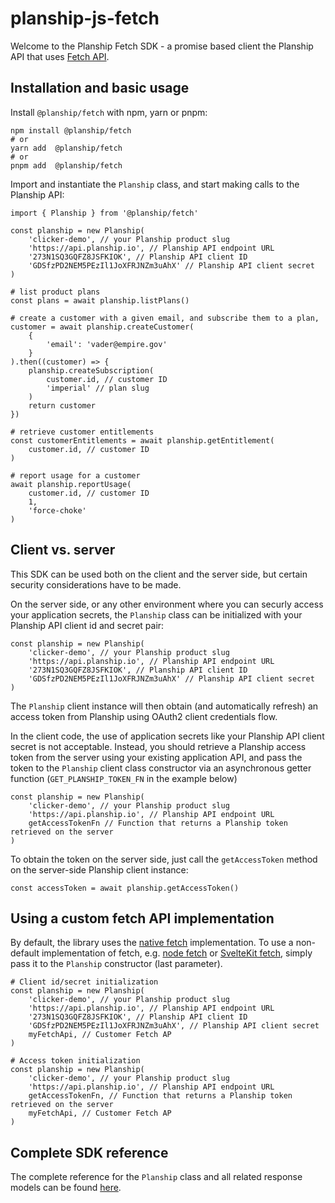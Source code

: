 # planship-js-fetch

Welcome to the Planship Fetch SDK - a promise based client the Planship API that uses [Fetch API](https://developer.mozilla.org/en-US/docs/Web/API/Fetch_API).

## Installation and basic usage

Install `@planship/fetch` with npm, yarn or pnpm:

```
npm install @planship/fetch
# or
yarn add  @planship/fetch
# or
pnpm add  @planship/fetch
```

Import and instantiate the `Planship` class, and start making calls to the Planship API:

```
import { Planship } from '@planship/fetch'

const planship = new Planship(
    'clicker-demo', // your Planship product slug
    'https://api.planship.io', // Planship API endpoint URL
    '273N1SQ3GQFZ8JSFKIOK', // Planship API client ID
    'GDSfzPD2NEM5PEzIl1JoXFRJNZm3uAhX' // Planship API client secret
)

# list product plans
const plans = await planship.listPlans()

# create a customer with a given email, and subscribe them to a plan,
customer = await planship.createCustomer(
    {
        'email': 'vader@empire.gov'
    }
).then((customer) => {
    planship.createSubscription(
        customer.id, // customer ID
        'imperial' // plan slug
    )
    return customer
})

# retrieve customer entitlements
const customerEntitlements = await planship.getEntitlement(
    customer.id, // customer ID
)

# report usage for a customer
await planship.reportUsage(
    customer.id, // customer ID
    1,
    'force-choke'
)
```

## Client vs. server

This SDK can be used both on the client and the server side, but certain security considerations have to be made.

On the server side, or any other environment where you can securly access your application secrets, the `Planship` class can be initialized with your Planship API client id and secret pair:

```
const planship = new Planship(
    'clicker-demo', // your Planship product slug
    'https://api.planship.io', // Planship API endpoint URL
    '273N1SQ3GQFZ8JSFKIOK', // Planship API client ID
    'GDSfzPD2NEM5PEzIl1JoXFRJNZm3uAhX' // Planship API client secret
)
```

The `Planship` client instance will then obtain (and automatically refresh) an access token from Planship using OAuth2 client credentials flow.

In the client code, the use of application secrets like your Planship API client secret is not acceptable. Instead, you should retrieve a Planship access token from the server using your existing application API, and pass the token to the `Planship` client class constructor via an asynchronous getter function (`GET_PLANSHIP_TOKEN_FN` in the example below)

```
const planship = new Planship(
    'clicker-demo', // your Planship product slug
    'https://api.planship.io', // Planship API endpoint URL
    getAccessTokenFn // Function that returns a Planship token retrieved on the server
)
```

To obtain the token on the server side, just call the `getAccessToken` method on the server-side Planship client instance:

```
const accessToken = await planship.getAccessToken()
```

## Using a custom fetch API implementation

By default, the library uses the [native fetch](https://developer.mozilla.org/en-US/docs/Web/API/fetch) implementation. To use a non-default implementation of fetch, e.g. [node fetch](https://nodejs.org/dist/latest-v18.x/docs/api/globals.html#fetch) or [SvelteKit fetch](https://kit.svelte.dev/docs/load#making-fetch-requests), simply pass it to the `Planship` constructor (last parameter).

```
# Client id/secret initialization
const planship = new Planship(
    'clicker-demo', // your Planship product slug
    'https://api.planship.io', // Planship API endpoint URL
    '273N1SQ3GQFZ8JSFKIOK', // Planship API client ID
    'GDSfzPD2NEM5PEzIl1JoXFRJNZm3uAhX', // Planship API client secret
    myFetchApi, // Customer Fetch AP
)

# Access token initialization
const planship = new Planship(
    'clicker-demo', // your Planship product slug
    'https://api.planship.io', // Planship API endpoint URL
    getAccessTokenFn, // Function that returns a Planship token retrieved on the server
    myFetchApi, // Customer Fetch AP
)
```

## Complete SDK reference

The complete reference for the `Planship` class and all related response models can be found [here](./docs/classes/Planship.md).

